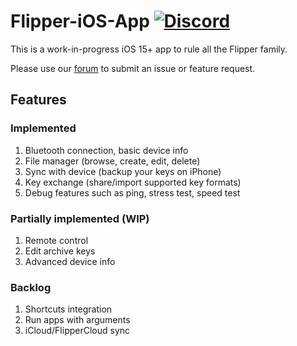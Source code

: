 # Flipper-iOS-App [![Discord](https://img.shields.io/discord/740930220399525928.svg?label=&logo=discord&logoColor=ffffff&color=7389D8&labelColor=6A7EC2)](http://flipperzero.one/discord)

This is a work-in-progress iOS 15+ app to rule all the Flipper family. 

Please use our [forum](https://forum.flipperzero.one/c/mobile/14) to submit an issue or feature request.

## Features

### Implemented

1. Bluetooth connection, basic device info
2. File manager (browse, create, edit, delete)
2. Sync with device (backup your keys on iPhone)
3. Key exchange (share/import supported key formats)
4. Debug features such as ping, stress test, speed test

### Partially implemented (WIP)

1. Remote control
2. Edit archive keys
3. Advanced device info

### Backlog

1. Shortcuts integration
2. Run apps with arguments
3. iCloud/FlipperCloud sync
